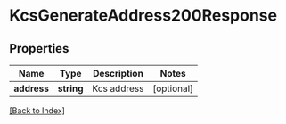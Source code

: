 # KcsGenerateAddress200Response

## Properties

Name | Type | Description | Notes
------------ | ------------- | ------------- | -------------
**address** | **string** | Kcs address | [optional]

[[Back to Index]](../index.md)
